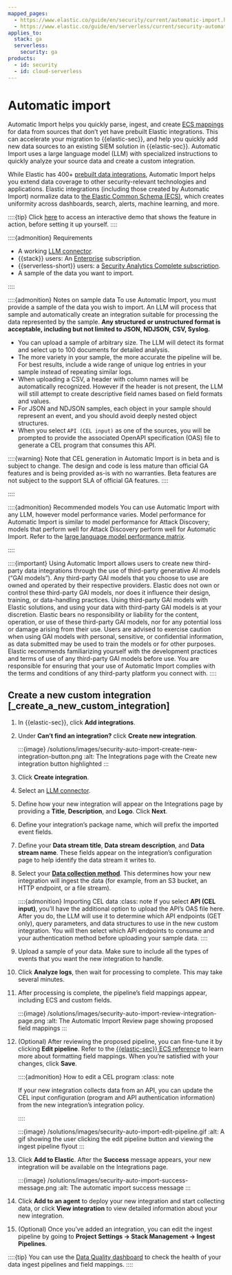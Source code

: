 ```yaml
---
mapped_pages:
  - https://www.elastic.co/guide/en/security/current/automatic-import.html
  - https://www.elastic.co/guide/en/serverless/current/security-automatic-import.html
applies_to:
  stack: ga
  serverless:
    security: ga
products:
  - id: security
  - id: cloud-serverless
---
```


# Automatic import

Automatic Import helps you quickly parse, ingest, and create [ECS mappings](https://www.elastic.co/elasticsearch/common-schema) for data from sources that don’t yet have prebuilt Elastic integrations. This can accelerate your migration to {{elastic-sec}}, and help you quickly add new data sources to an existing SIEM solution in {{elastic-sec}}. Automatic Import uses a large language model (LLM) with specialized instructions to quickly analyze your source data and create a custom integration.

While Elastic has 400+ [prebuilt data integrations](https://docs.elastic.co/en/integrations), Automatic Import helps you extend data coverage to other security-relevant technologies and applications. Elastic integrations (including those created by Automatic Import) normalize data to [the Elastic Common Schema (ECS)](ecs://reference/index.md), which creates uniformity across dashboards, search, alerts, machine learning, and more.

::::{tip}
Click [here](https://elastic.navattic.com/automatic-import) to access an interactive demo that shows the feature in action, before setting it up yourself.
::::


::::{admonition} Requirements

* A working [LLM connector](/solutions/security/ai/set-up-connectors-for-large-language-models-llm.md).
* {{stack}} users: An [Enterprise](https://www.elastic.co/pricing) subscription.
* {{serverless-short}} users: a [Security Analytics Complete subscription](/deploy-manage/deploy/elastic-cloud/project-settings.md).
* A sample of the data you want to import.

::::

::::{admonition} Notes on sample data
To use Automatic Import, you must provide a sample of the data you wish to import. An LLM will process that sample and automatically create an integration suitable for processing the data represented by the sample. **Any structured or unstructured format is acceptable, including but not limited to JSON, NDJSON, CSV, Syslog.**

* You can upload a sample of arbitrary size. The LLM will detect its format and select up to 100 documents for detailed analysis.
* The more variety in your sample, the more accurate the pipeline will be. For best results, include a wide range of unique log entries in your sample instead of repeating similar logs.
* When uploading a CSV, a header with column names will be automatically recognized. However if the header is not present, the LLM will still attempt to create descriptive field names based on field formats and values.
* For JSON and NDJSON samples, each object in your sample should represent an event, and you should avoid deeply nested object structures.
* When you select `API (CEL input)` as one of the sources, you will be prompted to provide the associated OpenAPI specification (OAS) file to generate a CEL program that consumes this API.

::::{warning}
Note that CEL generation in Automatic Import is in beta and is subject to change. The design and code is less mature than official GA features and is being provided as-is with no warranties. Beta features are not subject to the support SLA of official GA features.
::::

::::

::::{admonition} Recommended models
You can use Automatic Import with any LLM, however model performance varies. Model performance for Automatic Import is similar to model performance for Attack Discovery; models that perform well for Attack Discovery perform well for Automatic Import. Refer to the [large language model performance matrix](/solutions/security/ai/large-language-model-performance-matrix.md).

::::


::::{important}
Using Automatic Import allows users to create new third-party data integrations through the use of third-party generative AI models (“GAI models”). Any third-party GAI models that you choose to use are owned and operated by their respective providers. Elastic does not own or control these third-party GAI models, nor does it influence their design, training, or data-handling practices. Using third-party GAI models with Elastic solutions, and using your data with third-party GAI models is at your discretion. Elastic bears no responsibility or liability for the content, operation, or use of these third-party GAI models, nor for any potential loss or damage arising from their use. Users are advised to exercise caution when using GAI models with personal, sensitive, or confidential information, as data submitted may be used to train the models or for other purposes. Elastic recommends familiarizing yourself with the development practices and terms of use of any third-party GAI models before use. You are responsible for ensuring that your use of Automatic Import complies with the terms and conditions of any third-party platform you connect with.
::::



## Create a new custom integration [_create_a_new_custom_integration]

1. In {{elastic-sec}}, click **Add integrations**.
2. Under **Can’t find an integration?** click **Create new integration**.

   :::{image} /solutions/images/security-auto-import-create-new-integration-button.png
   :alt: The Integrations page with the Create new integration button highlighted
   :::

3. Click **Create integration**.
4. Select an [LLM connector](/solutions/security/ai/set-up-connectors-for-large-language-models-llm.md).
5. Define how your new integration will appear on the Integrations page by providing a **Title**, **Description**, and **Logo**.  Click **Next**.
6. Define your integration’s package name, which will prefix the imported event fields.
7. Define your **Data stream title**, **Data stream description**, and **Data stream name**. These fields appear on the integration’s configuration page to help identify the data stream it writes to.
8. Select your [**Data collection method**](beats://reference/filebeat/configuration-filebeat-options.md). This determines how your new integration will ingest the data (for example, from an S3 bucket, an HTTP endpoint, or a file stream).

   ::::{admonition} Importing CEL data
   :class: note
   If you select **API (CEL input)**, you’ll have the additional option to upload the API’s OAS file here. After you do, the LLM will use it to determine which API endpoints (GET only), query parameters, and data structures to use in the new custom integration. You will then select which API endpoints to consume and your authentication method before uploading your sample data.
   ::::

9. Upload a sample of your data. Make sure to include all the types of events that you want the new integration to handle.
10. Click **Analyze logs**, then wait for processing to complete. This may take several minutes.
11. After processing is complete, the pipeline’s field mappings appear, including ECS and custom fields.

    :::{image} /solutions/images/security-auto-import-review-integration-page.png
    :alt: The Automatic Import Review page showing proposed field mappings
    :::

12. (Optional) After reviewing the proposed pipeline, you can fine-tune it by clicking **Edit pipeline**. Refer to the [{{elastic-sec}} ECS reference](/reference/security/fields-and-object-schemas/siem-field-reference.md) to learn more about formatting field mappings. When you’re satisfied with your changes, click **Save**.

    ::::{admonition} How to edit a CEL program
    :class: note

    If your new integration collects data from an API, you can update the CEL input configuration (program and API authentication information) from the new integration’s integration policy.

    ::::


    :::{image} /solutions/images/security-auto-import-edit-pipeline.gif
    :alt: A gif showing the user clicking the edit pipeline button and viewing the ingest pipeline flyout
    :::

13. Click **Add to Elastic**. After the **Success** message appears, your new integration will be available on the Integrations page.

    :::{image} /solutions/images/security-auto-import-success-message.png
    :alt: The automatic import success message
    :::

14. Click **Add to an agent** to deploy your new integration and start collecting data, or click **View integration** to view detailed information about your new integration.
15. (Optional) Once you’ve added an integration, you can edit the ingest pipeline by going to **Project Settings → Stack Management → Ingest Pipelines**.

::::{tip}
You can use the [Data Quality dashboard](/solutions/security/dashboards/data-quality-dashboard.md) to check the health of your data ingest pipelines and field mappings.
::::
